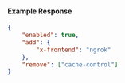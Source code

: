 <!-- Code generated for API Clients. DO NOT EDIT. -->

#### Example Response

```json
{
	"enabled": true,
	"add": {
		"x-frontend": "ngrok"
	},
	"remove": ["cache-control"]
}
```
